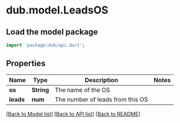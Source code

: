 # dub.model.LeadsOS

## Load the model package
```dart
import 'package:dub/api.dart';
```

## Properties
Name | Type | Description | Notes
------------ | ------------- | ------------- | -------------
**os** | **String** | The name of the OS | 
**leads** | **num** | The number of leads from this OS | 

[[Back to Model list]](../README.md#documentation-for-models) [[Back to API list]](../README.md#documentation-for-api-endpoints) [[Back to README]](../README.md)


